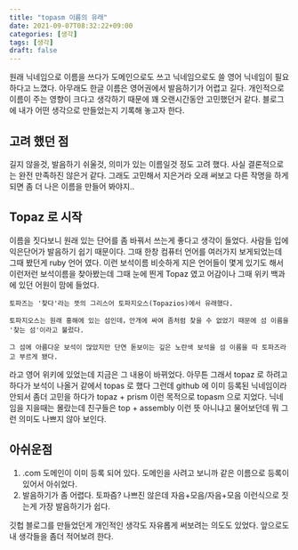 ```yaml
---
title: "topasm 이름의 유래"
date: 2021-09-07T08:32:22+09:00
categories: [생각]
tags: [생각]
draft: false
---
```



원래 닉네임으로 이름을 쓰다가 도메인으로도 쓰고 닉네임으로도 쓸 영어 닉네임이 필요하다고 느꼈다. 아무래도 한글 이름은 영어권에서 발음하기가 어렵고 길다. 개인적으로 이름이 주는 영향이 크다고 생각하기 때문에 꽤 오랜시간동안 고민했던거 같다. 블로그에 내가 어떤 생각으로 만들었는지 기록해 놓고자 한다.


## 고려 했던 점
길지 않을것, 발음하기 쉬울것, 의미가 있는 이름일것 정도 고려 했다. 사실 결론적으로는 완전 만족하진 않은거 같다. 그래도 고민해서 지은거라 오래 써보고 다른 작명을 하게 되면 좀 더 나은 이름을 만들어 봐야지..

## Topaz 로 시작

이름을 짓다보니 원래 있는 단어를 좀 바꿔서 쓰는게 좋다고 생각이 들었다. 사람들 입에 익은단어가 발음하기 쉽기 때문이다. 그때 한창 컴퓨터 언어를 여러가지 보게되었는데 그때 봤던게 ruby 언어 였다. 이런 보석이름 비슷하게 지은 언어들이 몇게 있기도 해서 이런저런 보석이름을 찾아봤는데 그때 눈에 띈게 Topaz 였고 어감이나 그때 위키 백과에 있던 어원이 맘에 들었다.

```
토파즈는 '찾다'라는 뜻의 그리스어 토파지오스(Topazios)에서 유래했다.

토파지오스는 원래 홍해에 있는 섬인데，안개에 싸여 좀처럼 찾을 수 없었기 때문에 섬 이름을 '찾는 섬'이라고 불렀다.

그 섬에 아름다운 보석이 많았지만 단연 돋보이는 깊은 노란색 보석을 섬 이름을 따 토파즈라고 부르게 됐다.
```
라고 영어 위키에 있었는데 지금은 그 내용이 바뀌었다. 아무튼 그래서 topaz 로 하려고 하다가 보석이 나올거 같에서 topas 로 했다 그런데 github 에 이미 등록된 닉네임이라 안되서 좀더 고민을 하다가 topaz + prism  이런 목적으로 topasm 으로 지었다. 닉네임을 지을때는 몰랐는데 친구들은 top + assembly 이런 뜻 아니냐고 물어보던데 뭐 그런 의미도 나쁘지 않아 보인다.

## 아쉬운점
1. .com 도메인이 이미 등록 되어 있다. 도메인을 사려고 보니까 같은 이름으로 등록이 있어서 아쉬었다.
2. 발음하기가 좀 어렵다. 토파즘? 나쁘진 않은데 자음+모음/자음+모음 이런식으로 짓는게 가장 발음하기가 쉽다.


깃헙 블로그를 만들었던게 개인적인 생각도 자유롭게 써보려는 의도도 있었다. 앞으로도 내 생각들을 좀더 적어보려 한다.